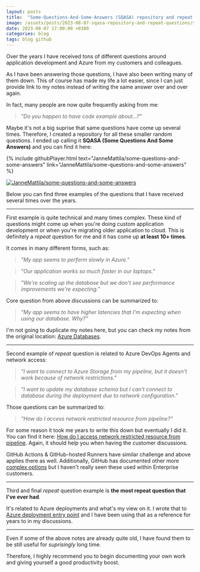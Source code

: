 ```yaml
---
layout: posts
title:  "Some-Questions-And-Some-Answers (SQASA) repository and repeat questions"
image: /assets/posts/2023-08-07-sqasa-repository-and-repeat-questions/sqasa.png
date: 2023-08-07 17:00:00 +0300
categories: blog
tags: blog github
---
```

Over the years I have received tons of different questions around
application development and Azure from my customers and colleagues.

As I have been answering those questions, I have also been writing many of them down.
This of course has made my life a lot easier, since I can just provide link to my notes
instead of writing the same answer over and over again.

In fact, many people are now quite frequently asking from me:

> _"Do you happen to have code example about...?"_

Maybe it's not a big suprise that same questions have come up several times.
Therefore, I created a repository for all these smaller random questions.
I ended up calling it **SQASA (Some Questions And Some Answers)** and
you can find it here: 

{% include githubPlayer.html text="JanneMattila/some-questions-and-some-answers" link="JanneMattila/some-questions-and-some-answers" %}

[![JanneMattila/some-questions-and-some-answers](/assets/posts/2023-08-07-sqasa-repository-and-repeat-questions/sqasa.png)](https://github.com/JanneMattila/some-questions-and-some-answers)

Below you can find three examples of the questions that I have received several times over the years.

---

First example is quite technical and many times complex. These kind of questions might come up when you're doing
custom application development or when you're migrating older application to cloud.
This is definitely a _repeat_ question for me and it has come up **at least 10+ times**.

It comes in many different forms, such as:

> _"My app seems to perform slowly in Azure."_

> _"Our application works so much faster in our laptops."_

> _"We're scaling up the database but we don't see performance improvements we're expecting."_

Core question from above discussions can be summarized to:

> _"My app seems to have higher latencies that I'm expecting when using our database. Why?"_

I'm not going to duplicate my notes here, but you can check my notes from the original location:
[Azure Databases](https://github.com/JanneMattila/some-questions-and-some-answers/blob/master/q%26a/azure_databases.md).

---

Second example of _repeat_ question is related to Azure DevOps Agents and network access:

> _"I want to connect to Azure Storage from my pipeline, but it doesn't work because of network restrictions."_

> _"I want to update my database schema but I can't connect to database during the deployment due to network configuration."_

Those questions can be summarized to:

> _"How do I access network restricted resource from pipeline?"_

For some reason it took me years to write this down but eventually I did it. 
You can find it here: [How do I access network restricted resource from pipeline](https://github.com/JanneMattila/some-questions-and-some-answers/blob/master/q%26a/azure_devops.md#how-do-i-access-network-restricted-resource-from-pipeline).
Again, it should help you when having the customer discussions.

GitHub Actions & GitHub-hosted Runners have similar challenge and above applies there as well.
Additionally, GitHub has documented other more 
[complex options](https://docs.github.com/en/actions/using-github-hosted-runners/connecting-to-a-private-network)
but I haven't really seen these used within Enterprise customers.

---

Third and final _repeat_ question example is **the most repeat question that I've ever had**.

It's related to Azure deployments and what's my view on it. 
I wrote that to [Azure deployment entry point](https://github.com/JanneMattila/some-questions-and-some-answers/blob/master/q%26a/azure_deployment_entry_point.md)
and I have been using that as a reference for years to in my discussions.

---

Even if some of the above notes are already quite old, I have found them to be still useful for _suprisingly_ long time.

Therefore, I highly recommend you to begin documenting your own work 
and giving yourself a good productivity boost.
